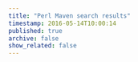 ```yaml
---
title: "Perl Maven search results"
timestamp: 2016-05-14T10:00:14
published: true
archive: false
show_related: false
---
```




